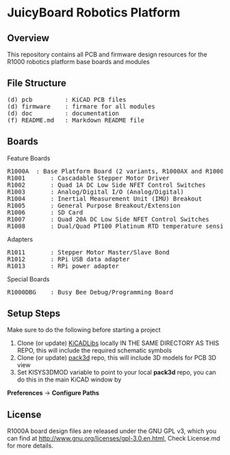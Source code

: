 JuicyBoard Robotics Platform
=======================
Overview
--------

This repository contains all PCB and firmware design resources for the R1000 robotics platform base boards and modules

File Structure
--------------
<pre>
(d) pcb	        : KiCAD PCB files
(d) firmware    : firmare for all modules
(d) doc         : documentation
(f) README.md   : Markdown README file
</pre>

Boards
------
Feature Boards
<pre>
R1000A 	: Base Platform Board (2 variants, R1000AX and R1000A)
R1001		: Cascadable Stepper Motor Driver
R1002		: Quad 1A DC Low Side NFET Control Switches
R1003		: Analog/Digital I/O (Analog/Digital)
R1004		: Inertial Measurement Unit (IMU) Breakout
R1005		: General Purpose Breakout/Extension
R1006 		: SD Card
R1007		: Quad 20A DC Low Side NFET Control Switches
R1008		: Dual/Quad PT100 Platinum RTD temperature sensing module
</pre>
Adapters
<pre>
R1011		: Stepper Motor Master/Slave Bond
R1012		: RPi USB data adapter
R1013		: RPi power adapter
</pre>
Special Boards
<pre>
R1000DBG	: Busy Bee Debug/Programming Board
</pre>
Setup Steps
-----------
Make sure to do the following before starting a project

1. Clone (or update) [KiCADLibs](https://github.com/pluggee/KiCADLibs) locally IN THE SAME DIRECTORY AS THIS REPO, this will include the required schematic symbols
2. Clone (or update) [pack3d](https://github.com/pluggee/pack3d) repo, this will include 3D models for PCB 3D view
3. Set KISYS3DMOD variable to point to your local **pack3d** repo, you can do this in the main KiCAD window by

**Preferences** -> **Configure Paths**

License
-------
R1000A board design files are released under the GNU GPL v3, which you can find at <http://www.gnu.org/licenses/gpl-3.0.en.html>,
Check License.md for more details.
